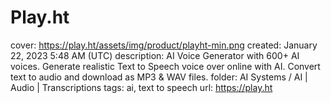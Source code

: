# Play.ht

cover: https://play.ht/assets/img/product/playht-min.png
created: January 22, 2023 5:48 AM (UTC)
description: AI Voice Generator with 600+ AI voices. Generate realistic Text to Speech voice over online with AI. Convert text to audio and download as MP3 & WAV files.
folder: AI Systems / AI | Audio | Transcriptions
tags: ai, text to speech
url: https://play.ht